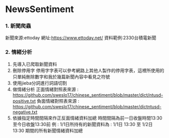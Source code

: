 # NewsSentiment

### 1. 新聞爬蟲
新聞來源:ettoday
網址:https://www.ettoday.net/
資料範例:2330台積電新聞

### 2. 情緒分析
1. 先導入已爬取新聞資料
2. 刪除停用字
停用字字表可以參考網路上其他人製作的停用字表，這裡所使用的只單純刪除數字和我於幾篇新聞內容中看見之符號
4. 使用jieba分詞進行詞語切割
5. 做情緒分析
正面情緒對照表來源 : https://github.com/sweslo17/chinese_sentiment/blob/master/dict/ntusd-positive.txt
負面情緒對照表來源 : https://github.com/sweslo17/chinese_sentiment/blob/master/dictntusd-negative.txt
6. 依據指定時間間隔來作正反面情緒資料加總
時間間隔為前一日收盤時間13:30至今日收盤13:30前
例 : 1/1日所持有的新聞資料為 : 1/1日 13:30 至 1/2日 13:30 期間的所有新聞情緒資料加總
